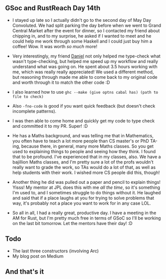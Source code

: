 ## GSoc and RustReach Day 14th

- I stayed up late so I actually didn't go to the second day of May Day Convoluted.
  We had split parking the day before when we went to Grand Central Market after the event for dinner, so
  I contacted my friend about chipping in, and to my surprise, he asked if I wanted to meet and he could
  help me work through some Haskell and I could just buy him a coffee! Wow. It was worth *so much* more!
  
 - Very interestingly, my friend [Daniel](https://github.com/friedbrice) not only helped me type-check
   what wasn't type-checking, but helped me speed up my workflow and really understand what was going on.
   He spent about 3.5 hours working with me, which was really really appreciated!
   We used a different method, but reasoning through made me able to come back to my original code and 
   worth through it to match the other code :D
 - I also learned how to use ```ghc --make (give optns cabal has) (path to file to check)```
 - Also ```-fno-code``` is good if you want quick feedback (but doesn't check incomplete patterns).
   
 - I was then able to come home and quickly get my code to type check and committed it to my PR. Super! :D
 
 - He has a Maths background, and was telling me that in Mathematics, you often have to teach a lot more people
   than CS master's or PhD TA-ing, because there, in general, many more Maths classes. So you get used to explaining
   things to people and seeing how they think. I found that to be profound. I've experienced that in my classes, also.
   We have a bajillion Maths classes, and I'm pretty sure a lot of the profs wouldn't really want to grade the work, 
   so TAs would do a lot of that, as well as help students with their work. I wished more CS people did this, though!
   
 - Another thing he did was pulled out a paper and pencil to explain things! Yisss! My mentor at JPL does this with me
   *all the time*, so it's something I'm used to, and I sometimes struggle to do things without it. He laughed and said
   that if a place laughs at you for trying to solve problems that way, it's probably not a place you want to work for
   in any case LOL. 
   
 - So all in all, I had a really great, productive day. I have a meeting in the AM for Rust, but I'm pretty much free
   in terms of GSoC so I'll be working on the last bit tomorrow. Let the mentors have their day! :D 
   
 ## Todo
 - The last three constructors (involving Arc)
 - My blog post on Medium
 
 ## And that's it
